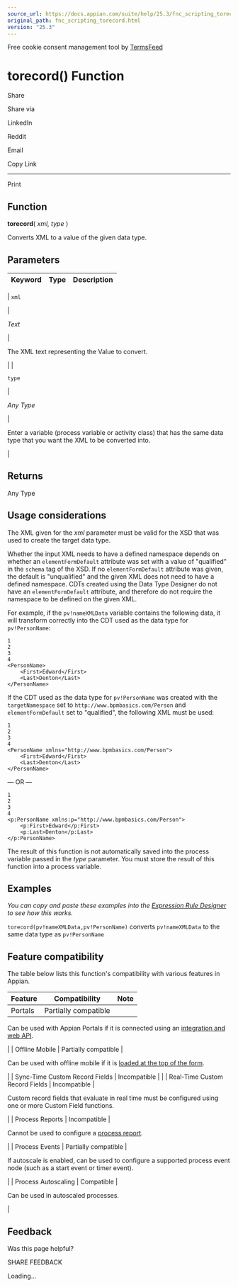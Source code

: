 ```yaml
---
source_url: https://docs.appian.com/suite/help/25.3/fnc_scripting_torecord.html
original_path: fnc_scripting_torecord.html
version: "25.3"
---
```


Free cookie consent management tool by [TermsFeed](https://www.termsfeed.com/)

# torecord() Function

Share

Share via

LinkedIn

Reddit

Email

Copy Link

* * *

Print

## Function

**torecord**( _xml, type_ )

Converts XML to a value of the given data type.

## Parameters

| Keyword | Type | Description |
| --- | --- | --- |
|
`xml`

 |

_Text_

 |

The XML text representing the Value to convert.

 |
|

`type`

 |

_Any Type_

 |

Enter a variable (process variable or activity class) that has the same data type that you want the XML to be converted into.

 |

## Returns

Any Type

## Usage considerations

The XML given for the _xml_ parameter must be valid for the XSD that was used to create the target data type.

Whether the input XML needs to have a defined namespace depends on whether an `elementFormDefault` attribute was set with a value of "qualified" in the `schema` tag of the XSD. If no `elementFormDefault` attribute was given, the default is "unqualified" and the given XML does not need to have a defined namespace. CDTs created using the Data Type Designer do not have an `elementFormDefault` attribute, and therefore do not require the namespace to be defined on the given XML.

For example, if the `pv!nameXMLData` variable contains the following data, it will transform correctly into the CDT used as the data type for `pv!PersonName`:

```
1
2
3
4
<PersonName>
	<First>Edward</First>
	<Last>Denton</Last>
</PersonName>
```

If the CDT used as the data type for `pv!PersonName` was created with the `targetNamespace` set to `http://www.bpmbasics.com/Person` and `elementFormDefault` set to "qualified", the following XML must be used:

```
1
2
3
4
<PersonName xmlns="http://www.bpmbasics.com/Person">
	<First>Edward</First>
	<Last>Denton</Last>
</PersonName>
```

— OR —

```
1
2
3
4
<p:PersonName xmlns:p="http://www.bpmbasics.com/Person">
	<p:First>Edward</p:First>
	<p:Last>Denton</p:Last>
</p:PersonName>
```

The result of this function is not automatically saved into the process variable passed in the _type_ parameter. You must store the result of this function into a process variable.

## Examples

_You can copy and paste these examples into the [Expression Rule Designer](Expression_Rules.html) to see how this works._

`torecord(pv!nameXMLData,pv!PersonName)` converts `pv!nameXMLData` to the same data type as `pv!PersonName`

## Feature compatibility

The table below lists this function's compatibility with various features in Appian.

| Feature | Compatibility | Note |
| --- | --- | --- |
| Portals | Partially compatible |
Can be used with Appian Portals if it is connected using an [integration and web API](portals-design.html#using-partially-compatible-functions-and-objects-in-a-portal).

 |
| Offline Mobile | Partially compatible |

Can be used with offline mobile if it is [loaded at the top of the form](offline-mobile-design-best-practices.html#working-with-partially-compatible-functions).

 |
| Sync-Time Custom Record Fields | Incompatible |  |
| Real-Time Custom Record Fields | Incompatible |

Custom record fields that evaluate in real time must be configured using one or more Custom Field functions.

 |
| Process Reports | Incompatible |

Cannot be used to configure a [process report](Process_Reports.html).

 |
| Process Events | Partially compatible |

If autoscale is enabled, can be used to configure a supported process event node (such as a start event or timer event).

 |
| Process Autoscaling | Compatible |

Can be used in autoscaled processes.

 |

## Feedback

Was this page helpful?

SHARE FEEDBACK

Loading...